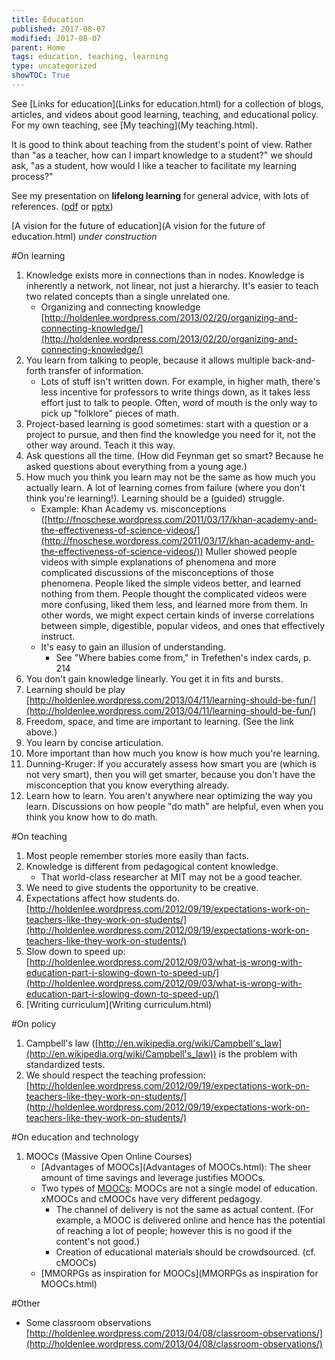 ```yaml
---
title: Education
published: 2017-08-07
modified: 2017-08-07
parent: Home
tags: education, teaching, learning
type: uncategorized
showTOC: True
---
```




See [Links for education](Links for education.html) for a collection of blogs, articles, and videos about good learning, teaching, and educational policy. For my own teaching, see [My teaching](My teaching.html).

It is good to think about teaching from the student's point of view. Rather than "as a teacher, how can I impart knowledge to a student?" we should ask, "as a student, how would I like a teacher to facilitate my learning process?"

See my presentation on **lifelong learning** for general advice, with lots of references. ([pdf](https://dl.dropboxusercontent.com/u/27883775/MY%20CAMP/Lifelong%20learning.pdf) or [pptx](https://dl.dropboxusercontent.com/u/27883775/MY%20CAMP/Lifelong%20learning.pptx))

[A vision for the future of education](A vision for the future of education.html) *under construction*

#On learning
1. Knowledge exists more in connections than in nodes. Knowledge is inherently a network, not linear, not just a hierarchy. It's easier to teach two related concepts than a single unrelated one.
    + Organizing and connecting knowledge [http://holdenlee.wordpress.com/2013/02/20/organizing-and-connecting-knowledge/](http://holdenlee.wordpress.com/2013/02/20/organizing-and-connecting-knowledge/)
1. You learn from talking to people, because it allows multiple back-and-forth transfer of information.
    + Lots of stuff isn't written down. For example, in higher math, there's less incentive for professors to write things down, as it takes less effort just to talk to people. Often, word of mouth is the only way to pick up "folklore" pieces of math.
1. Project-based learning is good sometimes: start with a question or a project to pursue, and then find the knowledge you need for it, not the other way around. Teach it this way.
1. Ask questions all the time. (How did Feynman get so smart? Because he asked questions about everything from a young age.)
1. How much you think you learn may not be the same as how much you actually learn. A lot of learning comes from failure (where you don't think you're learning!). Learning should be a (guided) struggle.
    + Example: Khan Academy vs. misconceptions ([http://fnoschese.wordpress.com/2011/03/17/khan-academy-and-the-effectiveness-of-science-videos/](http://fnoschese.wordpress.com/2011/03/17/khan-academy-and-the-effectiveness-of-science-videos/)) Muller showed people videos with simple explanations of phenomena and more complicated discussions of the misconceptions of those phenomena. People liked the simple videos better, and learned nothing from them. People thought the complicated videos were more confusing, liked them less, and learned more from them. In other words, we might expect certain kinds of inverse correlations between simple, digestible, popular videos, and ones that effectively instruct. 
    + It's easy to gain an illusion of understanding.
        + See "Where babies come from," in Trefethen's index cards, p. 214
1. You don't gain knowledge linearly. You get it in fits and bursts.
1. Learning should be play [http://holdenlee.wordpress.com/2013/04/11/learning-should-be-fun/](http://holdenlee.wordpress.com/2013/04/11/learning-should-be-fun/)
1. Freedom, space, and time are important to learning. (See the link above.)
1. You learn by concise articulation.
1. More important than how much you know is how much you're learning.
1. Dunning-Kruger: If you accurately assess how smart you are (which is not very smart), then you will get smarter, because you don't have the misconception that you know everything already.
1. Learn how to learn. You aren't anywhere near optimizing the way you learn. Discussions on how people "do math" are helpful, even when you think you know how to do math.

#On teaching
1. Most people remember stories more easily than facts.
1. Knowledge is different from pedagogical content knowledge.
    + That world-class researcher at MIT may not be a good teacher.
1. We need to give students the opportunity to be creative.
1. Expectations affect how students do. [http://holdenlee.wordpress.com/2012/09/19/expectations-work-on-teachers-like-they-work-on-students/](http://holdenlee.wordpress.com/2012/09/19/expectations-work-on-teachers-like-they-work-on-students/)
1. Slow down to speed up: [http://holdenlee.wordpress.com/2012/09/03/what-is-wrong-with-education-part-i-slowing-down-to-speed-up/](http://holdenlee.wordpress.com/2012/09/03/what-is-wrong-with-education-part-i-slowing-down-to-speed-up/)
1. [Writing curriculum](Writing curriculum.html)

#On policy
1. Campbell's law ([http://en.wikipedia.org/wiki/Campbell's_law](http://en.wikipedia.org/wiki/Campbell's_law)) is the problem with standardized tests.
1. We should respect the teaching profession: [http://holdenlee.wordpress.com/2012/09/19/expectations-work-on-teachers-like-they-work-on-students/](http://holdenlee.wordpress.com/2012/09/19/expectations-work-on-teachers-like-they-work-on-students/)

#On education and technology
1. MOOCs (Massive Open Online Courses)
    + [Advantages of MOOCs](Advantages of MOOCs.html): The sheer amount of time savings and leverage justifies MOOCs.
    + Two types of [MOOCs](MOOCs.html): MOOCs are not a single model of education. xMOOCs and cMOOCs have very different pedagogy.
        + The channel of delivery is not the same as actual content. (For example, a MOOC is delivered online and hence has the potential of reaching a lot of people; however this is no good if the content's not good.)
        + Creation of educational materials should be crowdsourced. (cf. cMOOCs)
    + [MMORPGs as inspiration for MOOCs](MMORPGs as inspiration for MOOCs.html) 

#Other
+ Some classroom observations [http://holdenlee.wordpress.com/2013/04/08/classroom-observations/](http://holdenlee.wordpress.com/2013/04/08/classroom-observations/)


